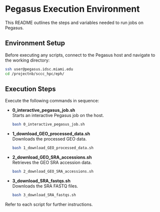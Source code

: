 # Pegasus Execution Environment

This README outlines the steps and variables needed to run jobs on Pegasus.

## Environment Setup

Before executing any scripts, connect to the Pegasus host and navigate to the working directory:

```bash
ssh user@pegasus.idsc.miami.edu
cd /projectnb/sccc_hpc/eph/
```

## Execution Steps

Execute the following commands in sequence:

- **0_interactive_pegasus_job.sh**  
  Starts an interactive Pegasus job on the host.
  ```bash
  bash 0_interactive_pegasus_job.sh
  ```

- **1_download_GEO_processed_data.sh**  
  Downloads the processed GEO data.
  ```bash
  bash 1_download_GEO_processed_data.sh
  ```

- **2_download_GEO_SRA_accessions.sh**  
  Retrieves the GEO SRA accession data.
  ```bash
  bash 2_download_GEO_SRA_accessions.sh
  ```

- **3_download_SRA_fastqs.sh**  
  Downloads the SRA FASTQ files.
  ```bash
  bash 3_download_SRA_fastqs.sh
  ```

Refer to each script for further instructions.